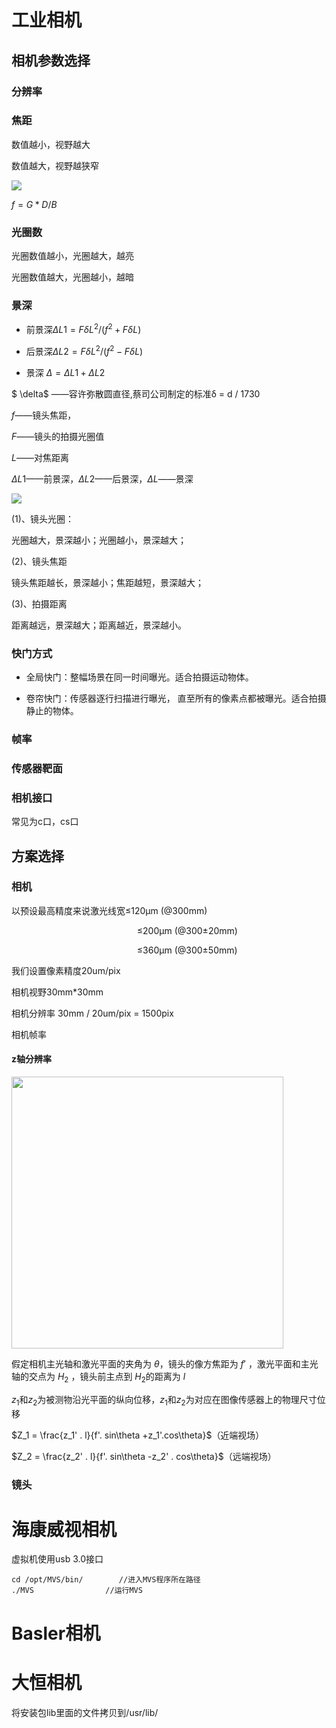 # 工业相机

## 相机参数选择

### 分辨率

### 焦距

数值越小，视野越大

数值越大，视野越狭窄

![](D:\GitRepository\MyMark\img\2023-03-30-16-23-17-image.png)

$f = G*D/B$

### 光圈数

光圈数值越小，光圈越大，越亮

光圈数值越大，光圈越小，越暗

### 景深

+ 前景深$\Delta L1 = F\delta L^2/(f^2+F\delta L)$

+ 后景深$\Delta L2 = F\delta L^2/(f^2-F\delta L)$

+ 景深 $\Delta = \Delta L1 + \Delta L2$

$ \delta$ ——容许弥散圆直径,蔡司公司制定的标准δ = d / 1730

$f$——镜头焦距，

$F$——镜头的拍摄光圈值

$L$——对焦距离

$\Delta L1$——前景深，$\Delta L2$——后景深，$\Delta L$——景深

![](D:\GitRepository\MyMark\img\2023-03-29-14-55-21-1c80da1b2823a9133300ed195ad5f0a9_format,png.png)

(1)、镜头光圈：

光圈越大，景深越小；光圈越小，景深越大；

(2)、镜头焦距

镜头焦距越长，景深越小；焦距越短，景深越大；

(3)、拍摄距离

距离越远，景深越大；距离越近，景深越小。

### 快门方式

+ 全局快门：整幅场景在同一时间曝光。适合拍摄运动物体。

+ 卷帘快门：传感器逐行扫描进行曝光， 直至所有的像素点都被曝光。适合拍摄静止的物体。

### 帧率

### 传感器靶面

### 相机接口

常见为c口，cs口

## 方案选择

### 相机

以预设最高精度来说激光线宽≤120μm (@300mm)  

                                                   ≤200μm (@300±20mm)

                                                   ≤360μm (@300±50mm)

我们设置像素精度20um/pix

相机视野30mm*30mm

相机分辨率 30mm / 20um/pix = 1500pix

相机帧率

#### z轴分辨率

<img src="file:///D:/GitRepository/MyMark/img/2023-03-30-10-50-08-image.png" title="" alt="" width="435">

假定相机主光轴和激光平面的夹角为 $\theta$，镜头的像方焦距为 $f'$ ，激光平面和主光轴的交点为 $H_2$ ，镜头前主点到 $H_2$的距离为 $l$

$z_1$和$z_2$为被测物沿光平面的纵向位移，$z_1$和$z_2$为对应在图像传感器上的物理尺寸位移

$Z_1 = \frac{z_1' . l}{f'. sin\theta +z_1'.cos\theta}$（近端视场）

$Z_2 = \frac{z_2' . l}{f'. sin\theta -z_2' . cos\theta}$（远端视场）

### 镜头

# 海康威视相机

虚拟机使用usb 3.0接口

```
cd /opt/MVS/bin/        //进入MVS程序所在路径 
./MVS                //运行MVS
```

# Basler相机

# 大恒相机

将安装包lib里面的文件拷贝到/usr/lib/
